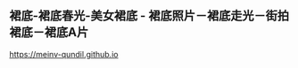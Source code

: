 ## 裙底-裙底春光-美女裙底 - 裙底照片－裙底走光－街拍裙底－裙底A片

<https://meinv-qundil.github.io>

<!--
**meinv-qundi/meinv-qundi** is a ✨ _special_ ✨ repository because its `README.md` (this file) appears on your GitHub profile.

Here are some ideas to get you started:

- 🔭 I’m currently working on ...
- 🌱 I’m currently learning ...
- 👯 I’m looking to collaborate on ...
- 🤔 I’m looking for help with ...
- 💬 Ask me about ...
- 📫 How to reach me: ...
- 😄 Pronouns: ...
- ⚡ Fun fact: ...
-->
